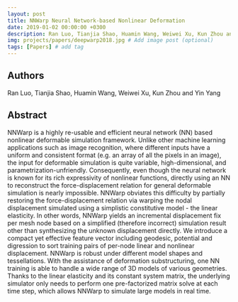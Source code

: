 ```yaml
---
layout: post
title: NNWarp Neural Network-based Nonlinear Deformation
date: 2019-01-02 00:00:00 +0300
description: Ran Luo, Tianjia Shao, Huamin Wang, Weiwei Xu, Kun Zhou and Yin Yang, "NNWarp Neural Network-based Nonlinear Deformation", to appear in IEEE Transactions on Visualization and Computer Graphics, 2019. # Add post description (optional)
img: projects/papers/deepwarp2018.jpg # Add image post (optional)
tags: [Papers] # add tag
---
```


## Authors

Ran Luo, Tianjia Shao, Huamin Wang, Weiwei Xu, Kun Zhou and Yin Yang

## Abstract

NNWarp is a highly re-usable and efficient neural network (NN) based nonlinear deformable simulation framework. Unlike other machine learning applications such as image recognition, where different inputs have a uniform and consistent format (e.g. an array of all the pixels in an image), the input for deformable simulation is quite variable, high-dimensional, and parametrization-unfriendly. Consequently, even though the neural network is known for its rich expressivity of nonlinear functions, directly using an NN to reconstruct the force-displacement relation for general deformable simulation is nearly impossible. NNWarp obviates this difficulty by partially restoring the force-displacement relation via warping the nodal displacement simulated using a simplistic constitutive model - the linear elasticity. In other words, NNWarp yields an incremental displacement fix per mesh node based on a simplified (therefore incorrect) simulation result other than synthesizing the unknown displacement directly. We introduce a compact yet effective feature vector including geodesic, potential and digression to sort training pairs of per-node linear and nonlinear displacement. NNWarp is robust under different model shapes and tessellations. With the assistance of deformation substructuring, one NN training is able to handle a wide range of 3D models of various geometries. Thanks to the linear elasticity and its constant system matrix, the underlying simulator only needs to perform one pre-factorized matrix solve at each time step, which allows NNWarp to simulate large models in real time.